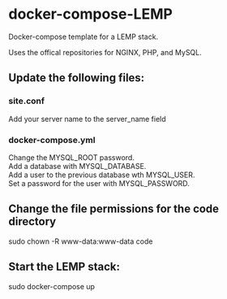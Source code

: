 # docker-compose-LEMP

Docker-compose template for a LEMP stack. 

Uses the offical repositories for NGINX, PHP, and MySQL. 

## Update the following files: 

### site.conf

Add your server name to the server_name field

### docker-compose.yml

Change the MYSQL_ROOT password.<br>
Add a database with MYSQL_DATABASE.<br>
Add a user to the previous database wth MYSQL_USER. <br>
Set a password for the user with MYSQL_PASSWORD.<br>

## Change the file permissions for the code directory
sudo chown -R www-data:www-data code

## Start the LEMP stack:
sudo docker-compose up


